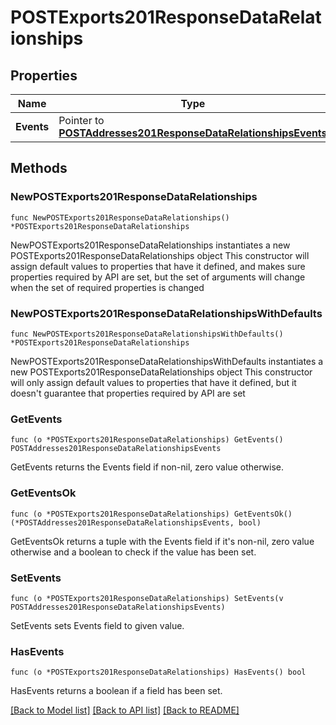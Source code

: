 # POSTExports201ResponseDataRelationships

## Properties

Name | Type | Description | Notes
------------ | ------------- | ------------- | -------------
**Events** | Pointer to [**POSTAddresses201ResponseDataRelationshipsEvents**](POSTAddresses201ResponseDataRelationshipsEvents.md) |  | [optional] 

## Methods

### NewPOSTExports201ResponseDataRelationships

`func NewPOSTExports201ResponseDataRelationships() *POSTExports201ResponseDataRelationships`

NewPOSTExports201ResponseDataRelationships instantiates a new POSTExports201ResponseDataRelationships object
This constructor will assign default values to properties that have it defined,
and makes sure properties required by API are set, but the set of arguments
will change when the set of required properties is changed

### NewPOSTExports201ResponseDataRelationshipsWithDefaults

`func NewPOSTExports201ResponseDataRelationshipsWithDefaults() *POSTExports201ResponseDataRelationships`

NewPOSTExports201ResponseDataRelationshipsWithDefaults instantiates a new POSTExports201ResponseDataRelationships object
This constructor will only assign default values to properties that have it defined,
but it doesn't guarantee that properties required by API are set

### GetEvents

`func (o *POSTExports201ResponseDataRelationships) GetEvents() POSTAddresses201ResponseDataRelationshipsEvents`

GetEvents returns the Events field if non-nil, zero value otherwise.

### GetEventsOk

`func (o *POSTExports201ResponseDataRelationships) GetEventsOk() (*POSTAddresses201ResponseDataRelationshipsEvents, bool)`

GetEventsOk returns a tuple with the Events field if it's non-nil, zero value otherwise
and a boolean to check if the value has been set.

### SetEvents

`func (o *POSTExports201ResponseDataRelationships) SetEvents(v POSTAddresses201ResponseDataRelationshipsEvents)`

SetEvents sets Events field to given value.

### HasEvents

`func (o *POSTExports201ResponseDataRelationships) HasEvents() bool`

HasEvents returns a boolean if a field has been set.


[[Back to Model list]](../README.md#documentation-for-models) [[Back to API list]](../README.md#documentation-for-api-endpoints) [[Back to README]](../README.md)



